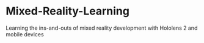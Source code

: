 # Mixed-Reality-Learning
Learning the ins-and-outs of mixed reality development with Hololens 2 and mobile devices
